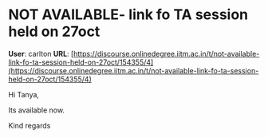 # NOT AVAILABLE- link fo TA session held on 27oct

**User**: carlton
**URL**: [https://discourse.onlinedegree.iitm.ac.in/t/not-available-link-fo-ta-session-held-on-27oct/154355/4](https://discourse.onlinedegree.iitm.ac.in/t/not-available-link-fo-ta-session-held-on-27oct/154355/4)

Hi Tanya,

Its available now.

Kind regards
